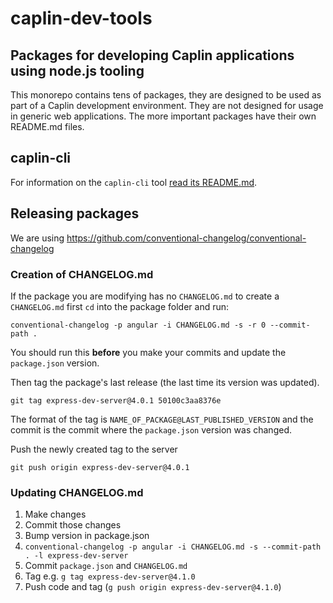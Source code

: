 # caplin-dev-tools

## Packages for developing Caplin applications using node.js tooling

This monorepo contains tens of packages, they are designed to be used as part of
a Caplin development environment. They are not designed for usage in generic web
applications. The more important packages have their own README.md files.

## caplin-cli

For information on the `caplin-cli` tool
[read its README.md](https://github.com/caplin/caplin-dev-tools/blob/master/cli/README.md).

## Releasing packages

We are using https://github.com/conventional-changelog/conventional-changelog

### Creation of CHANGELOG.md

If the package you are modifying has no `CHANGELOG.md` to create a
`CHANGELOG.md` first `cd` into the package folder and run:

`conventional-changelog -p angular -i CHANGELOG.md -s -r 0 --commit-path .`

You should run this **before** you make your commits and update the
`package.json` version.

Then tag the package's last release (the last time its version was updated).

`git tag express-dev-server@4.0.1 50100c3aa8376e`

The format of the tag is `NAME_OF_PACKAGE@LAST_PUBLISHED_VERSION` and the commit
is the commit where the `package.json` version was changed.

Push the newly created tag to the server

`git push origin express-dev-server@4.0.1`

### Updating CHANGELOG.md

1. Make changes
2. Commit those changes
3. Bump version in package.json
4. `conventional-changelog -p angular -i CHANGELOG.md -s --commit-path . -l
   express-dev-server`
5. Commit `package.json` and `CHANGELOG.md`
6. Tag e.g. `g tag express-dev-server@4.1.0`
7. Push code and tag (`g push origin express-dev-server@4.1.0`)
